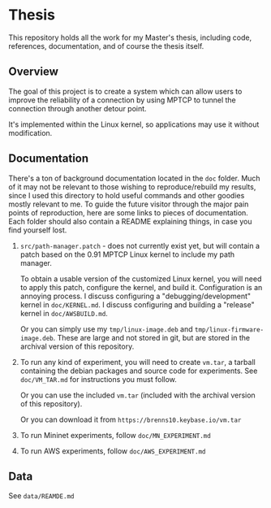 Thesis
======

This repository holds all the work for my Master's thesis, including code,
references, documentation, and of course the thesis itself.

Overview
--------

The goal of this project is to create a system which can allow users to improve
the reliability of a connection by using MPTCP to tunnel the connection through
another detour point.

It's implemented within the Linux kernel, so applications may use it without
modification.

Documentation
-------------

There's a ton of background documentation located in the `doc` folder. Much of
it may not be relevant to those wishing to reproduce/rebuild my results, since I
used this directory to hold useful commands and other goodies mostly relevant to
me. To guide the future visitor through the major pain points of reproduction,
here are some links to pieces of documentation. Each folder should also contain
a README explaining things, in case you find yourself lost.

1. `src/path-manager.patch` - does not currently exist yet, but will contain a
   patch based on the 0.91 MPTCP Linux kernel to include my path manager.

   To obtain a usable version of the customized Linux kernel, you will need to
   apply this patch, configure the kernel, and build it. Configuration is an
   annoying process. I discuss configuring a "debugging/development" kernel in
   `doc/KERNEL.md`. I discuss configuring and building a "release" kernel in
   `doc/AWSBUILD.md`.

   Or you can simply use my `tmp/linux-image.deb` and
   `tmp/linux-firmware-image.deb`. These are large and not stored in git, but
   are stored in the archival version of this repository.

2. To run any kind of experiment, you will need to create `vm.tar`, a tarball
   containing the debian packages and source code for experiments. See
   `doc/VM_TAR.md` for instructions you must follow.

   Or you can use the included `vm.tar` (included with the archival version of
   this repository).

   Or you can download it from `https://brenns10.keybase.io/vm.tar`

3. To run Mininet experiments, follow `doc/MN_EXPERIMENT.md`

4. To run AWS experiments, follow `doc/AWS_EXPERIMENT.md`

Data
----

See `data/REAMDE.md`
